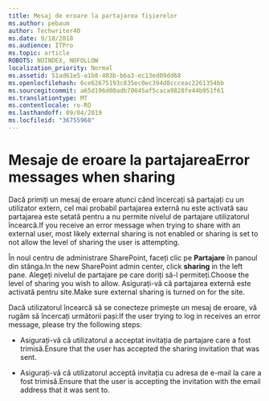 ```yaml
---
title: Mesaj de eroare la partajarea fișierelor
ms.author: pebaum
author: Techwriter40
ms.date: 9/18/2018
ms.audience: ITPro
ms.topic: article
ROBOTS: NOINDEX, NOFOLLOW
localization_priority: Normal
ms.assetid: 51ad61e5-a1b8-483b-b6a3-ec13ed09dd68
ms.openlocfilehash: 6ce62675193c835ec0ec394d8ccceac2261354bb
ms.sourcegitcommit: a65d196d00adb70045af5caca9828fe44b951f61
ms.translationtype: MT
ms.contentlocale: ro-RO
ms.lasthandoff: 09/04/2019
ms.locfileid: "36755968"
---
```

# <a name="error-messages-when-sharing"></a><span data-ttu-id="fbe6f-102">Mesaje de eroare la partajarea</span><span class="sxs-lookup"><span data-stu-id="fbe6f-102">Error messages when sharing</span></span>

<span data-ttu-id="fbe6f-103">Dacă primiți un mesaj de eroare atunci când încercați să partajați cu un utilizator extern, cel mai probabil partajarea externă nu este activată sau partajarea este setată pentru a nu permite nivelul de partajare utilizatorul încearcă.</span><span class="sxs-lookup"><span data-stu-id="fbe6f-103">If you receive an error message when trying to share with an external user, most likely external sharing is not enabled or sharing is set to not allow the level of sharing the user is attempting.</span></span>
  
<span data-ttu-id="fbe6f-104">În noul centru de administrare SharePoint, faceți clic pe **Partajare** în panoul din stânga.</span><span class="sxs-lookup"><span data-stu-id="fbe6f-104">In the  new SharePoint admin center, click **sharing** in the left pane.</span></span> <span data-ttu-id="fbe6f-105">Alegeți nivelul de partajare pe care doriți să-l permiteți.</span><span class="sxs-lookup"><span data-stu-id="fbe6f-105">Choose the level of sharing you wish to allow.</span></span> <span data-ttu-id="fbe6f-106">Asigurați-vă că partajarea externă este activată pentru site.</span><span class="sxs-lookup"><span data-stu-id="fbe6f-106">Make sure external sharing is turned on for the site.</span></span> 
  
<span data-ttu-id="fbe6f-107">Dacă utilizatorul încearcă să se conecteze primește un mesaj de eroare, vă rugăm să încercați următorii pași:</span><span class="sxs-lookup"><span data-stu-id="fbe6f-107">If the user trying to log in receives an error message, please try the following steps:</span></span>
  
- <span data-ttu-id="fbe6f-108">Asigurați-vă că utilizatorul a acceptat invitația de partajare care a fost trimisă.</span><span class="sxs-lookup"><span data-stu-id="fbe6f-108">Ensure that the user has accepted the sharing invitation that was sent.</span></span>
    
- <span data-ttu-id="fbe6f-109">Asigurați-vă că utilizatorul acceptă invitația cu adresa de e-mail la care a fost trimisă.</span><span class="sxs-lookup"><span data-stu-id="fbe6f-109">Ensure that the user is accepting the invitation with the email address that it was sent to.</span></span>
    

